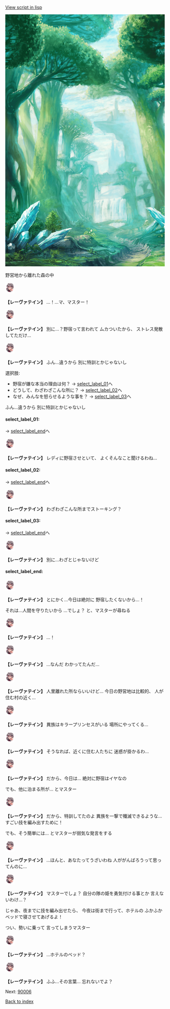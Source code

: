 [View script in lisp](../scripts/10024102.txt)

![forest.png](../images/backgrounds/forest.png)

野営地から離れた森の中

<img src="../images/units/100241.png" alt="100241.png" height="34"/>

**【レーヴァテイン】**
…！…マ、マスター！

<img src="../images/units/100241.png" alt="100241.png" height="34"/>

**【レーヴァテイン】**
別に…？野宿って言われて
ムカついたから、
ストレス発散してただけ…

<img src="../images/units/100241.png" alt="100241.png" height="34"/>

**【レーヴァテイン】**
ふん…違うから
別に特訓とかじゃないし

選択肢:
- 野宿が嫌な本当の理由は何？ → [select_label_01](#select_label_01)へ
- どうして、わざわざこんな所に？ → [select_label_02](#select_label_02)へ
- なぜ、みんなを怒らせるような事を？ → [select_label_03](#select_label_03)へ

ふん…違うから
別に特訓とかじゃないし

#### select_label_01:
 → [select_label_end](#select_label_end)へ

<img src="../images/units/100241.png" alt="100241.png" height="34"/>

**【レーヴァテイン】**
レディに野宿させといて、
よくそんなこと聞けるわね…

#### select_label_02:
 → [select_label_end](#select_label_end)へ

<img src="../images/units/100241.png" alt="100241.png" height="34"/>

**【レーヴァテイン】**
わざわざこんな所までストーキング？

#### select_label_03:
 → [select_label_end](#select_label_end)へ

<img src="../images/units/100241.png" alt="100241.png" height="34"/>

**【レーヴァテイン】**
別に…わざとじゃないけど

#### select_label_end:

<img src="../images/units/100241.png" alt="100241.png" height="34"/>

**【レーヴァテイン】**
とにかく…今日は絶対に
野宿したくないから…！

それは…人間を守りたいから
…でしょ？
と、マスターが尋ねる

<img src="../images/units/100241.png" alt="100241.png" height="34"/>

**【レーヴァテイン】**
…！

<img src="../images/units/100241.png" alt="100241.png" height="34"/>

**【レーヴァテイン】**
…なんだ
わかってたんだ…

<img src="../images/units/100241.png" alt="100241.png" height="34"/>

**【レーヴァテイン】**
人里離れた所ならいいけど…
今日の野営地は比較的、
人が住む村の近く…

<img src="../images/units/100241.png" alt="100241.png" height="34"/>

**【レーヴァテイン】**
異族はキラープリンセスがいる
場所にやってくる…

<img src="../images/units/100241.png" alt="100241.png" height="34"/>

**【レーヴァテイン】**
そうなれば、近くに住む人たちに
迷惑が掛かるわ…

<img src="../images/units/100241.png" alt="100241.png" height="34"/>

**【レーヴァテイン】**
だから、今日は…
絶対に野宿はイヤなの

でも、他に泊まる所が…
とマスター

<img src="../images/units/100241.png" alt="100241.png" height="34"/>

**【レーヴァテイン】**
だから、特訓してたのよ
異族を一撃で殲滅できるような…
すごい技を編み出すために！

でも、そう簡単には…
とマスターが弱気な発言をする

<img src="../images/units/100241.png" alt="100241.png" height="34"/>

**【レーヴァテイン】**
…ほんと、あなたってうざいわね
人ががんばろうって思ってんのに…

<img src="../images/units/100241.png" alt="100241.png" height="34"/>

**【レーヴァテイン】**
マスターでしょ？
自分の隊の姫を勇気付ける事とか
言えないわけ…？

じゃあ、夜までに技を編み出せたら、
今夜は街まで行って、ホテルの
ふかふかベッドで寝させてあげるよ！

つい、勢いに乗って
言ってしまうマスター

<img src="../images/units/100241.png" alt="100241.png" height="34"/>

**【レーヴァテイン】**
…ホテルのベッド？

<img src="../images/units/100241.png" alt="100241.png" height="34"/>

**【レーヴァテイン】**
ふふ…その言葉…
忘れないでよ？

Next: [90006](90006.md)

[Back to index](index.md)
